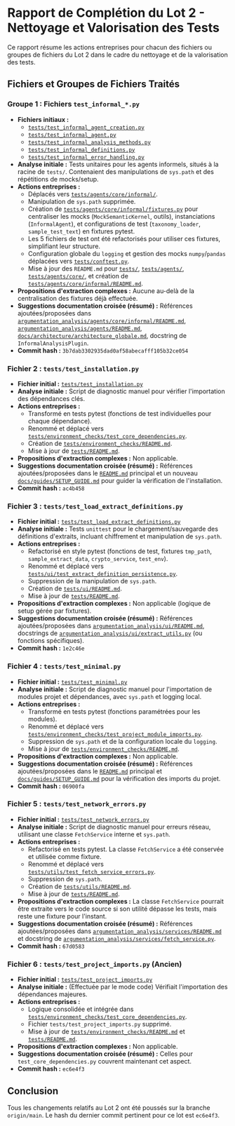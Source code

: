 # Rapport de Complétion du Lot 2 - Nettoyage et Valorisation des Tests

Ce rapport résume les actions entreprises pour chacun des fichiers ou groupes de fichiers du Lot 2 dans le cadre du nettoyage et de la valorisation des tests.

## Fichiers et Groupes de Fichiers Traités

### Groupe 1 : Fichiers `test_informal_*.py`

*   **Fichiers initiaux :**
    *   [`tests/test_informal_agent_creation.py`](tests/test_informal_agent_creation.py)
    *   [`tests/test_informal_agent.py`](tests/test_informal_agent.py)
    *   [`tests/test_informal_analysis_methods.py`](tests/test_informal_analysis_methods.py)
    *   [`tests/test_informal_definitions.py`](tests/test_informal_definitions.py)
    *   [`tests/test_informal_error_handling.py`](tests/test_informal_error_handling.py)
*   **Analyse initiale :** Tests unitaires pour les agents informels, situés à la racine de `tests/`. Contenaient des manipulations de `sys.path` et des répétitions de mocks/setup.
*   **Actions entreprises :**
    *   Déplacés vers [`tests/agents/core/informal/`](tests/agents/core/informal/).
    *   Manipulation de `sys.path` supprimée.
    *   Création de [`tests/agents/core/informal/fixtures.py`](tests/agents/core/informal/fixtures.py:1) pour centraliser les mocks (`MockSemanticKernel`, outils), instanciations (`InformalAgent`), et configurations de test (`taxonomy_loader`, `sample_test_text`) en fixtures pytest.
    *   Les 5 fichiers de test ont été refactorisés pour utiliser ces fixtures, simplifiant leur structure.
    *   Configuration globale du `logging` et gestion des mocks `numpy`/`pandas` déplacées vers [`tests/conftest.py`](tests/conftest.py:1).
    *   Mise à jour des `README.md` pour [`tests/`](tests/README.md:1), [`tests/agents/`](tests/agents/README.md:1), [`tests/agents/core/`](tests/agents/core/README.md:1), et création de [`tests/agents/core/informal/README.md`](tests/agents/core/informal/README.md:1).
*   **Propositions d'extraction complexes :** Aucune au-delà de la centralisation des fixtures déjà effectuée.
*   **Suggestions documentation croisée (résumé) :** Références ajoutées/proposées dans [`argumentation_analysis/agents/core/informal/README.md`](argumentation_analysis/agents/core/informal/README.md:1), [`argumentation_analysis/agents/README.md`](argumentation_analysis/agents/README.md:1), [`docs/architecture/architecture_globale.md`](docs/architecture/architecture_globale.md:1), docstring de `InformalAnalysisPlugin`.
*   **Commit hash :** `3b7dab3302935dad0af58abecafff105b32ce054`

### Fichier 2 : `tests/test_installation.py`

*   **Fichier initial :** [`tests/test_installation.py`](tests/test_installation.py)
*   **Analyse initiale :** Script de diagnostic manuel pour vérifier l'importation des dépendances clés.
*   **Actions entreprises :**
    *   Transformé en tests pytest (fonctions de test individuelles pour chaque dépendance).
    *   Renommé et déplacé vers [`tests/environment_checks/test_core_dependencies.py`](tests/environment_checks/test_core_dependencies.py:1).
    *   Création de [`tests/environment_checks/README.md`](tests/environment_checks/README.md:1).
    *   Mise à jour de [`tests/README.md`](tests/README.md:1).
*   **Propositions d'extraction complexes :** Non applicable.
*   **Suggestions documentation croisée (résumé) :** Références ajoutées/proposées dans le [`README.md`](README.md:1) principal et un nouveau [`docs/guides/SETUP_GUIDE.md`](docs/guides/SETUP_GUIDE.md:1) pour guider la vérification de l'installation.
*   **Commit hash :** `ac4b458`

### Fichier 3 : `tests/test_load_extract_definitions.py`

*   **Fichier initial :** [`tests/test_load_extract_definitions.py`](tests/test_load_extract_definitions.py)
*   **Analyse initiale :** Tests `unittest` pour le chargement/sauvegarde des définitions d'extraits, incluant chiffrement et manipulation de `sys.path`.
*   **Actions entreprises :**
    *   Refactorisé en style pytest (fonctions de test, fixtures `tmp_path`, `sample_extract_data`, `crypto_service`, `test_env`).
    *   Renommé et déplacé vers [`tests/ui/test_extract_definition_persistence.py`](tests/ui/test_extract_definition_persistence.py:1).
    *   Suppression de la manipulation de `sys.path`.
    *   Création de [`tests/ui/README.md`](tests/ui/README.md:1).
    *   Mise à jour de [`tests/README.md`](tests/README.md:1).
*   **Propositions d'extraction complexes :** Non applicable (logique de setup gérée par fixtures).
*   **Suggestions documentation croisée (résumé) :** Références ajoutées/proposées dans [`argumentation_analysis/ui/README.md`](argumentation_analysis/ui/README.md:1), docstrings de [`argumentation_analysis/ui/extract_utils.py`](argumentation_analysis/ui/extract_utils.py:1) (ou fonctions spécifiques).
*   **Commit hash :** `1e2c46e`

### Fichier 4 : `tests/test_minimal.py`

*   **Fichier initial :** [`tests/test_minimal.py`](tests/test_minimal.py)
*   **Analyse initiale :** Script de diagnostic manuel pour l'importation de modules projet et dépendances, avec `sys.path` et logging local.
*   **Actions entreprises :**
    *   Transformé en tests pytest (fonctions paramétrées pour les modules).
    *   Renommé et déplacé vers [`tests/environment_checks/test_project_module_imports.py`](tests/environment_checks/test_project_module_imports.py:1).
    *   Suppression de `sys.path` et de la configuration locale du `logging`.
    *   Mise à jour de [`tests/environment_checks/README.md`](tests/environment_checks/README.md:1).
*   **Propositions d'extraction complexes :** Non applicable.
*   **Suggestions documentation croisée (résumé) :** Références ajoutées/proposées dans le [`README.md`](README.md:1) principal et [`docs/guides/SETUP_GUIDE.md`](docs/guides/SETUP_GUIDE.md:1) pour la vérification des imports du projet.
*   **Commit hash :** `06900fa`

### Fichier 5 : `tests/test_network_errors.py`

*   **Fichier initial :** [`tests/test_network_errors.py`](tests/test_network_errors.py)
*   **Analyse initiale :** Script de diagnostic manuel pour erreurs réseau, utilisant une classe `FetchService` interne et `sys.path`.
*   **Actions entreprises :**
    *   Refactorisé en tests pytest. La classe `FetchService` a été conservée et utilisée comme fixture.
    *   Renommé et déplacé vers [`tests/utils/test_fetch_service_errors.py`](tests/utils/test_fetch_service_errors.py:1).
    *   Suppression de `sys.path`.
    *   Création de [`tests/utils/README.md`](tests/utils/README.md:1).
    *   Mise à jour de [`tests/README.md`](tests/README.md:1).
*   **Propositions d'extraction complexes :** La classe `FetchService` pourrait être extraite vers le code source si son utilité dépasse les tests, mais reste une fixture pour l'instant.
*   **Suggestions documentation croisée (résumé) :** Références ajoutées/proposées dans [`argumentation_analysis/services/README.md`](argumentation_analysis/services/README.md:1) et docstring de [`argumentation_analysis/services/fetch_service.py`](argumentation_analysis/services/fetch_service.py:1).
*   **Commit hash :** `67d0583`

### Fichier 6 : `tests/test_project_imports.py` (Ancien)

*   **Fichier initial :** [`tests/test_project_imports.py`](tests/test_project_imports.py)
*   **Analyse initiale :** (Effectuée par le mode code) Vérifiait l'importation des dépendances majeures.
*   **Actions entreprises :**
    *   Logique consolidée et intégrée dans [`tests/environment_checks/test_core_dependencies.py`](tests/environment_checks/test_core_dependencies.py:1).
    *   Fichier `tests/test_project_imports.py` supprimé.
    *   Mise à jour de [`tests/environment_checks/README.md`](tests/environment_checks/README.md:1) et [`tests/README.md`](tests/README.md:1).
*   **Propositions d'extraction complexes :** Non applicable.
*   **Suggestions documentation croisée (résumé) :** Celles pour `test_core_dependencies.py` couvrent maintenant cet aspect.
*   **Commit hash :** `ec6e4f3`

## Conclusion

Tous les changements relatifs au Lot 2 ont été poussés sur la branche `origin/main`.
Le hash du dernier commit pertinent pour ce lot est `ec6e4f3`.